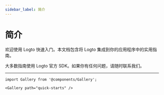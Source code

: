 ```yaml
---
sidebar_label: 简介
---
```


# 简介

欢迎使用 Logto 快速入门。本文档包含将 Logto 集成到你的应用程序中的实用指南。

大多数指南使用 Logto 官方 SDK。如果你有任何问题，请随时联系我们。

---

```mdx-code-block
import Gallery from '@components/Gallery';

<Gallery path="quick-starts" />
```
